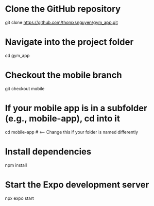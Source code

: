 # Clone the GitHub repository

git clone https://github.com/thomxsnguyen/gym_app.git

# Navigate into the project folder

cd gym_app

# Checkout the mobile branch

git checkout mobile

# If your mobile app is in a subfolder (e.g., mobile-app), cd into it

cd mobile-app # <-- Change this if your folder is named differently

# Install dependencies

npm install

# Start the Expo development server

npx expo start
